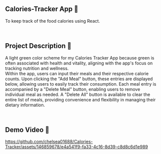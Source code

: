 ## Calories-Tracker App  🌱
To keep track of the food calories using React.

<br>

## Project Description 🌿
A light green color scheme for my Calories Tracker App because green is often associated with health and vitality, aligning with the app's focus on tracking nutrition and wellness.
<br>
Within the app, users can input their meals and their respective calorie counts. Upon clicking the "Add Meal" button, these entries are displayed below, allowing users to easily track their consumption. Each meal entry is accompanied by a "Delete Meal" button, enabling users to remove individual meal as needed. A "Delete All" button is available to clear the entire list of meals, providing convenience and flexibility in managing their dietary information.


<br>

## Demo Video 🎥



https://github.com/chelsea01688/Calories-Tracker/assets/146859678/e4a541f9-fa33-4c16-8d39-c8d8c6d1e989



